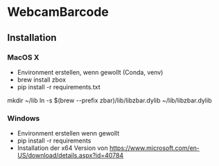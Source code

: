 # WebcamBarcode
## Installation
### MacOS X
- Environment erstellen, wenn gewollt (Conda, venv)
- brew install zbox
- pip install -r requirements.txt
 
mkdir ~/lib
ln -s $(brew --prefix zbar)/lib/libzbar.dylib ~/lib/libzbar.dylib

### Windows
- Environment erstellen wenn gewollt
- pip install -r requirements
- Installation der x64 Version von https://www.microsoft.com/en-US/download/details.aspx?id=40784
